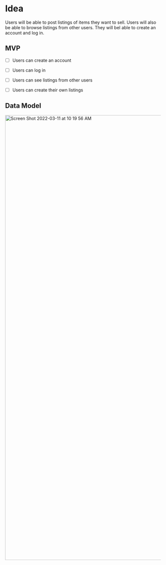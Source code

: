 # Idea
Users will be able to post listings of items they want to sell. Users will also be able to browse listings from other users. They will bel able to create an account and log in.

## MVP
- [ ] Users can create an account
- [ ] Users can log in
- [ ] Users can see listings from other users
- [ ] Users can create their own listings



## Data Model
<img width="1440" alt="Screen Shot 2022-03-11 at 10 19 56 AM" src="https://user-images.githubusercontent.com/99216478/167954821-253e4de9-5058-4319-b80f-94ee43c79904.png">
